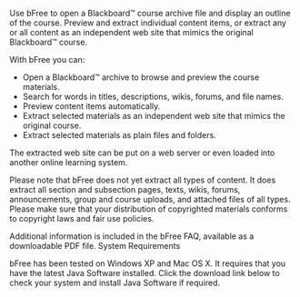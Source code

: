 Use bFree to open a Blackboard™ course archive file and display an outline of the course. Preview and extract individual content items, or extract any or all content as an independent web site that mimics the original Blackboard™ course.

With bFree you can:

  * Open a Blackboard™ archive to browse and preview the course materials.
  * Search for words in titles, descriptions, wikis, forums, and file names.
  * Preview content items automatically.
  * Extract selected materials as an independent web site that mimics the original course.
  * Extract selected materials as plain files and folders.

The extracted web site can be put on a web server or even loaded into another online learning system.

Please note that bFree does not yet extract all types of content. It does extract all section and subsection pages, texts, wikis, forums, announcements, group and course uploads, and attached files of all types. Please make sure that your distribution of copyrighted materials conforms to copyright laws and fair use policies.

Additional information is included in the bFree FAQ, available as a downloadable
PDF file.
System Requirements

bFree has been tested on Windows XP and Mac OS X. It requires that you have the latest Java Software installed. Click the download link below to check your system and install Java Software if required.